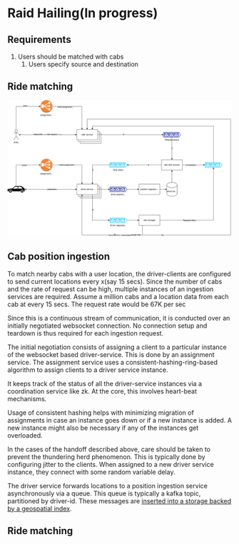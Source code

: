 # Raid Hailing(In progress)

## Requirements
1. Users should be matched with cabs
   1. Users specify source and destination


## Ride matching
![ride-hailing](ride-hailing.svg)

## Cab position ingestion
To match nearby cabs with a user location, 
the driver-clients are configured to send current locations every x(say 15 secs).
Since the number of cabs and the rate of request can be high, multiple instances of an ingestion services are required.
Assume a million cabs and a location data from each cab at every 15 secs.
The request rate would be 67K per sec

Since this is a continuous stream of communication, it is conducted over an initially negotiated websocket connection.
No connection setup and teardown is thus required for each ingestion request.

The initial negotiation consists of assigning a client to a particular instance of the websocket based driver-service.
This is done by an assignment service.
The assignment service uses a consistent-hashing-ring-based algorithm to assign clients to a driver service instance.

It keeps track of the status of all the driver-service instances via a coordination service like zk.
At the core, this involves heart-beat mechanisms.

Usage of consistent hashing helps with minimizing migration of assignments
in case an instance goes down or if a new instance is added.
A new instance might also be necessary if any of the instances get overloaded.

In the cases of the handoff described above, care should be taken to prevent the thundering herd phenomenon.
This is typically done by configuring jitter to the clients. 
When assigned to a new driver service instance, they connect with some random variable delay.

The driver service forwards locations to a position ingestion service asynchronously via a queue.
This queue is typically a kafka topic, partitioned by driver-id. 
These messages are [inserted into a storage
backed by a geospatial index](../building-blocks/geospatial-index.md#insertion).

## Ride matching
 
